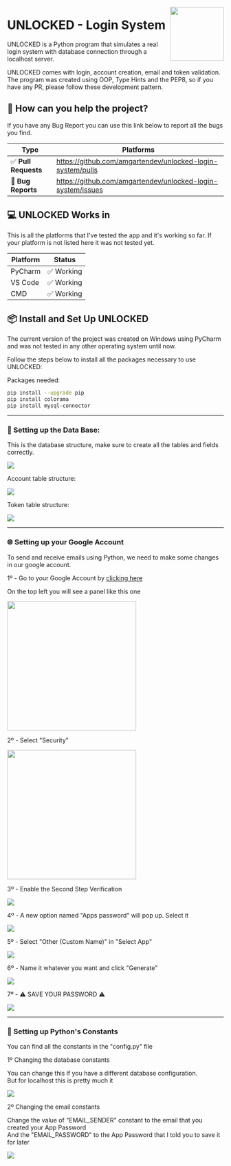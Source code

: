 <a href="https:/github.com/amgartendev/unlocked-login-system"><img src="https://i.ibb.co/g9VVDdY/unlockedf.png" width="125" height="125" align="right" /></a>

# UNLOCKED - Login System

UNLOCKED is a Python program that simulates a real login system with
database connection through a localhost server.

UNLOCKED comes with login, account creation, email and token validation.
The program was created using OOP, Type Hints and the PEP8, so if you
have any PR, please follow these development pattern.


## 💬 How can you help the project?

If you have any Bug Report you can use this link below to report all
the bugs you find.

| Type                            | Platforms                               |
|---------------------------------|-----------------------------------------|
| ✅ **Pull Requests**           |  https://github.com/amgartendev/unlocked-login-system/pulls|
| 🚨 **Bug Reports**              | https://github.com/amgartendev/unlocked-login-system/issues|


## 💻 UNLOCKED Works in

This is all the platforms that I've tested the app and it's working so far.
If your platform is not listed here it was not tested yet.

| Platform | Status    |
|----------|-----------|
| PyCharm  | ✅ Working|
| VS Code  | ✅ Working|
| CMD      | ✅ Working|


## 📦 Install and Set Up UNLOCKED

The current version of the project was created on Windows using PyCharm
and was not tested in any other operating system until now.

Follow the steps below to install all the packages necessary to use
UNLOCKED:

Packages needed:
```bash
pip install --upgrade pip
pip install colorama
pip install mysql-connector
```

----  
### 💾 Setting up the Data Base:

This is the database structure, make sure to create all the tables and fields correctly.

<img src="https://i.ibb.co/g3DQ8Kk/unknown.png" />

Account table structure:

<img src="https://i.ibb.co/F7V9J5t/unknown.png" />

Token table structure:

<img src="https://i.ibb.co/n7jxvcV/unknown.png" />  

----
### 🌐 Setting up your Google Account

To send and receive emails using Python, we need to make some changes in our google account.  

1º - Go to your Google Account by <a href="https://myaccount.google.com/?hl=en_UK" target="_blank">clicking here</a>  

On the top left you will see a panel like this one

<img src="https://i.ibb.co/hc0kz5w/Screenshot-2.png" height="300" />  
  
2º - Select "Security"  
  
<img src="https://i.ibb.co/QbjwFTD/Screenshot-1.png" height="300" />  

3º - Enable the Second Step Verification
  
<img src="https://i.ibb.co/8gzVTG6/Screenshot-3.png" />

4º - A new option named "Apps password" will pop up. Select it  
  
<img src="https://i.ibb.co/TPCf7ST/Screenshot-4.png"  />
  
5º - Select "Other (Custom Name)" in "Select App" 
  
<img src="https://i.ibb.co/G3Bn1sB/Screenshot-5.png" />
  
6º - Name it whatever you want and click "Generate"  
  
<img src="https://i.ibb.co/7Jw4s2j/Screenshot-6.png" />  
  
7º - ⚠️ SAVE YOUR PASSWORD ⚠️  
  
<img src="https://i.ibb.co/QX4sZbz/Screenshot-7.png" />  
  
----
### 🐍 Setting up Python's Constants
You can find all the constants in the "config.py" file  
  
1º Changing the database constants  
  
You can change this if you have a different database configuration.    
But for localhost this is pretty much it

<img src="https://i.ibb.co/ZdMP5mp/Screenshot-8.png" />
  
2º Changing the email constants  
  
Change the value of "EMAIL_SENDER" constant to the email that you created your App Password  
And the "EMAIL_PASSWORD" to the App Password that I told you to save it for later  
  
<img src="https://i.ibb.co/cg1Nrbj/Screenshot-9.png" />
